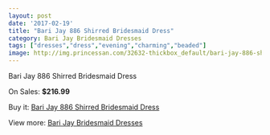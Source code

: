 ```yaml
---
layout: post
date: '2017-02-19'
title: "Bari Jay 886 Shirred Bridesmaid Dress"
category: Bari Jay Bridesmaid Dresses
tags: ["dresses","dress","evening","charming","beaded"]
image: http://img.princessan.com/32632-thickbox_default/bari-jay-886-shirred-bridesmaid-dress.jpg
---
```

Bari Jay 886 Shirred Bridesmaid Dress

On Sales: **$216.99**
<a href="https://www.princessan.com/en/14978-bari-jay-886-shirred-bridesmaid-dress.html"><amp-img layout="responsive" width="600" height="600" src="//img.princessan.com/32632-thickbox_default/bari-jay-886-shirred-bridesmaid-dress.jpg" alt="Bari Jay 886 Shirred Bridesmaid Dress 0" /></a>

Buy it: [Bari Jay 886 Shirred Bridesmaid Dress](https://www.princessan.com/en/14978-bari-jay-886-shirred-bridesmaid-dress.html "Bari Jay 886 Shirred Bridesmaid Dress")

View more: [Bari Jay Bridesmaid Dresses](https://www.princessan.com/en/109- "Bari Jay Bridesmaid Dresses")